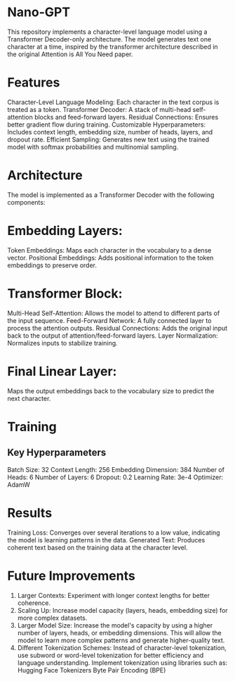 # Nano-GPT
This repository implements a character-level language model using a Transformer Decoder-only architecture. The model generates text one character at a time, inspired by the transformer architecture described in the original Attention is All You Need paper.

# Features
Character-Level Language Modeling: Each character in the text corpus is treated as a token.
Transformer Decoder: A stack of multi-head self-attention blocks and feed-forward layers.
Residual Connections: Ensures better gradient flow during training.
Customizable Hyperparameters: Includes context length, embedding size, number of heads, layers, and dropout rate.
Efficient Sampling: Generates new text using the trained model with softmax probabilities and multinomial sampling.

# Architecture
The model is implemented as a Transformer Decoder with the following components:

# Embedding Layers:

Token Embeddings: Maps each character in the vocabulary to a dense vector.
Positional Embeddings: Adds positional information to the token embeddings to preserve order.

# Transformer Block:

Multi-Head Self-Attention: Allows the model to attend to different parts of the input sequence.
Feed-Forward Network: A fully connected layer to process the attention outputs.
Residual Connections: Adds the original input back to the output of attention/feed-forward layers.
Layer Normalization: Normalizes inputs to stabilize training.

# Final Linear Layer:

Maps the output embeddings back to the vocabulary size to predict the next character.

# Training
## Key Hyperparameters
Batch Size: 32
Context Length: 256
Embedding Dimension: 384
Number of Heads: 6
Number of Layers: 6
Dropout: 0.2
Learning Rate: 3e-4
Optimizer: AdamW

# Results
Training Loss: Converges over several iterations to a low value, indicating the model is learning patterns in the data.
Generated Text: Produces coherent text based on the training data at the character level.

# Future Improvements
1. Larger Contexts: Experiment with longer context lengths for better coherence.
2. Scaling Up: Increase model capacity (layers, heads, embedding size) for more complex datasets.
3. Larger Model Size:
Increase the model's capacity by using a higher number of layers, heads, or embedding dimensions. This will allow the model to learn more complex patterns and generate higher-quality text.
4. Different Tokenization Schemes:
Instead of character-level tokenization, use subword or word-level tokenization for better efficiency and language understanding. Implement tokenization using libraries such as:
Hugging Face Tokenizers
Byte Pair Encoding (BPE)
